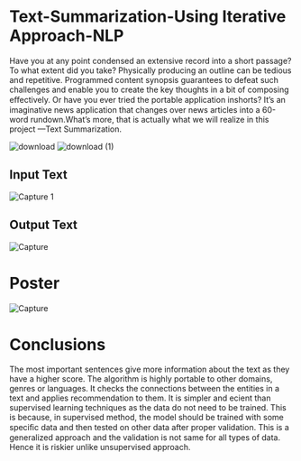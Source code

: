 # Text-Summarization-Using Iterative Approach-NLP

Have you at any point condensed an extensive record into a short passage? To what extent did you take? Physically producing an outline can be tedious and repetitive. Programmed content synopsis guarantees to defeat such challenges and enable you to create the key thoughts in a bit of composing eﬀectively. Or have you ever tried the portable application inshorts? It’s an imaginative news application that changes over news articles into a 60-word rundown.What’s more, that is actually what we will realize in this project —Text Summarization.

![download](https://user-images.githubusercontent.com/30519294/57995384-c37a6080-7a8f-11e9-8d08-1bb96d7524ea.jpg)               ![download (1)](https://user-images.githubusercontent.com/30519294/57995417-edcc1e00-7a8f-11e9-8a0a-47cee900f5fc.jpg)


## Input Text

![Capture 1](https://user-images.githubusercontent.com/30519294/57995618-16a0e300-7a91-11e9-9ddc-5935a1db4e3c.PNG)


## Output Text

![Capture](https://user-images.githubusercontent.com/30519294/57995632-21f40e80-7a91-11e9-9117-9a02c270317a.PNG)


# Poster


![Capture](https://user-images.githubusercontent.com/30519294/57995517-7f3b9000-7a90-11e9-961e-cda6c8de37c3.PNG)

 # Conclusions
 
The most important sentences give more information about the text as they have a higher score. The algorithm is highly portable to other domains, genres or languages. It checks the connections between the entities in a text and applies recommendation to them. It is simpler and ecient than supervised learning techniques as the data do not need to be trained. This is because, in supervised method, the model should be trained with some speciﬁc data and then tested on other data after proper validation. This is a generalized approach and the validation is not same for all types of data. Hence it is riskier unlike unsupervised approach.
